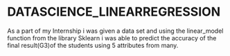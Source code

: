 # DATASCIENCE_LINEARREGRESSION
As a part of my Internship i was given a data set and using the linear_model function from the library Sklearn i was able to predict the accuracy of the final result(G3)of the students using 5 attributes from many.
